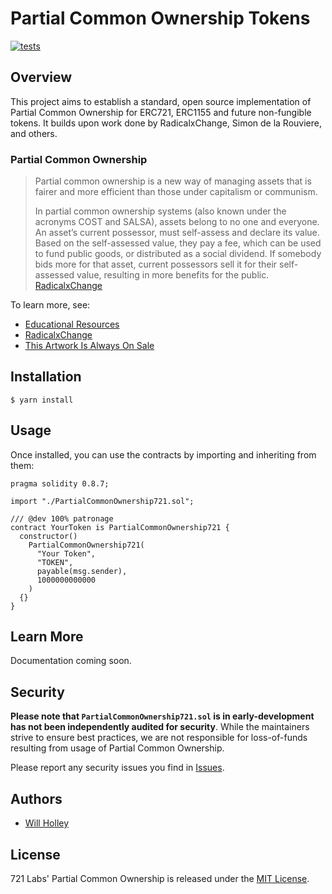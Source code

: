 # Partial Common Ownership Tokens

[![tests](https://github.com/721labs/partial-common-ownership/actions/workflows/tests.yml/badge.svg?branch=main)](https://github.com/721labs/partial-common-ownership/actions/workflows/tests.yml)

## Overview

This project aims to establish a standard, open source implementation of Partial Common Ownership for ERC721, ERC1155 and future non-fungible tokens.  It builds upon work done by RadicalxChange, Simon de la Rouviere, and others.

### Partial Common Ownership

> Partial common ownership is a new way of managing assets that is fairer and more efficient than those under capitalism or communism.
>
> In partial common ownership systems (also known under the acronyms COST and SALSA), assets belong to no one and everyone. An asset’s current possessor, must self-assess and declare its value. Based on the self-assessed value, they pay a fee, which can be used to fund public goods, or distributed as a social dividend. If somebody bids more for that asset, current possessors sell it for their self-assessed value, resulting in more benefits for the public. [RadicalxChange](https://www.radicalxchange.org/concepts/partial-common-ownership/)

To learn more, see:

- [Educational Resources](https://www.radicalxchange.org/concepts/partial-common-ownership/)
- [RadicalxChange](https://www.radicalxchange.org/)
- [This Artwork Is Always On Sale](https://thisartworkisalwaysonsale.com/)

## Installation

```console
$ yarn install
```

## Usage

Once installed, you can use the contracts by importing and inheriting from them:

```solidity
pragma solidity 0.8.7;

import "./PartialCommonOwnership721.sol";

/// @dev 100% patronage
contract YourToken is PartialCommonOwnership721 {
  constructor()
    PartialCommonOwnership721(
      "Your Token",
      "TOKEN",
      payable(msg.sender),
      1000000000000
    )
  {}
}
```

## Learn More

Documentation coming soon.

## Security

**Please note that `PartialCommonOwnership721.sol` is in early-development has not been independently audited for security**.  While the maintainers strive to ensure best practices, we are not responsible for loss-of-funds resulting from usage of Partial Common Ownership.  

Please report any security issues you find in [Issues](https://github.com/721labs/partial-common-ownership/issues).

## Authors

- [Will Holley](https://twitter.com/waholleyiv)

## License

721 Labs' Partial Common Ownership is released under the [MIT License](LICENSE).
